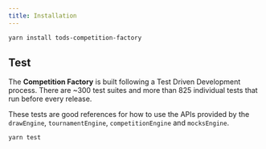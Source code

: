 ```yaml
---
title: Installation
---
```


```sh
yarn install tods-competition-factory
```

## Test

The **Competition Factory** is built following a Test Driven Development process. There are ~300 test suites and more than 825 individual tests that run before every release.

These tests are good references for how to use the APIs provided by the `drawEngine`, `tournamentEngine`, `competitionEngine` and `mocksEngine`.

```sh
yarn test
```
